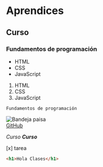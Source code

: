 # Aprendices
## Curso
### Fundamentos de programación

- HTML 
- CSS
- JavaScript

1. HTML
2. CSS
3. JavaScript

~~~
Fundamentos de programación
~~~

![Bandeja paisa](https://cdn.kiwilimon.com/recetaimagen/37504/th5-640x640-47373.jpg)<br>
[GitHub](https://github.com/)

*Curso*
***Curso***


[x] tarea

```html
<h1>Hola Clases</h1>
```
